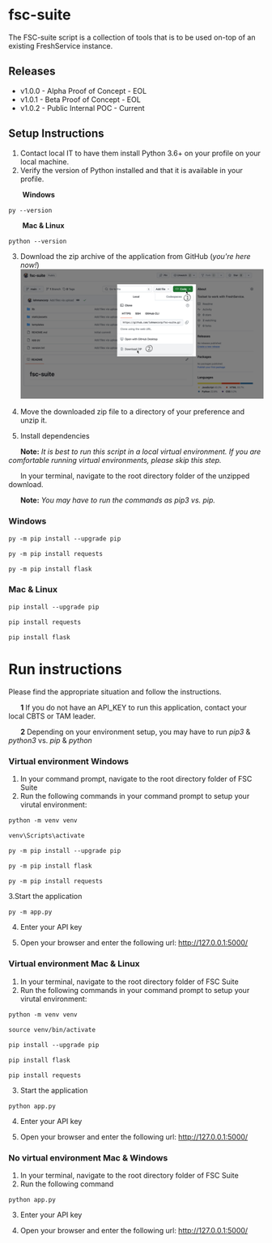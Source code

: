 # fsc-suite
The FSC-suite script is a collection of tools that is to be used on-top of an existing FreshService instance.

## Releases
 - v1.0.0 - Alpha Proof of Concept - EOL
 - v1.0.1 - Beta Proof of Concept - EOL
 - v1.0.2 - Public Internal POC - Current

## Setup Instructions
1. Contact local IT to have them install Python 3.6+ on your profile on your local machine.
2. Verify the version of Python installed and that it is available in your profile.

&nbsp;&nbsp;&nbsp;&nbsp;&nbsp;&nbsp; **Windows**
```
py --version
```

&nbsp;&nbsp;&nbsp;&nbsp;&nbsp;&nbsp; **Mac & Linux**
```
python --version
```
   
3. Download the zip archive of the application from GitHub (_you're here now!_)
![Screenshot of a comment on a GitHub issue showing an image, added in the Markdown, of an Octocat smiling and raising a tentacle.](static/assets/images/download_instructions.jpg)

4. Move the downloaded zip file to a directory of your preference and unzip it.
   
5. Install dependencies
   
&nbsp;&nbsp;&nbsp;&nbsp;&nbsp;&nbsp;**Note:** _It is best to run this script in a local virtual environment.  If you are comfortable running virtual environments, please skip this step._

&nbsp;&nbsp;&nbsp;&nbsp;&nbsp;&nbsp;In your terminal, navigate to the root directory folder of the unzipped download.

&nbsp;&nbsp;&nbsp;&nbsp;&nbsp;&nbsp;**Note:** _You may have to run the commands as pip3 vs. pip._

### Windows
```
py -m pip install --upgrade pip
```
```
py -m pip install requests
```
```
py -m pip install flask
```

### Mac & Linux
```
pip install --upgrade pip
```
```
pip install requests
```
```
pip install flask
```

# Run instructions 
Please find the appropriate situation and follow the instructions.

&nbsp;&nbsp;&nbsp;&nbsp;&nbsp;&nbsp;**1** If you do not have an API_KEY to run this application, contact your local CBTS or TAM leader.

&nbsp;&nbsp;&nbsp;&nbsp;&nbsp;&nbsp;**2** Depending on your environment setup, you may have to run _pip3_ & _python3_ vs. _pip_ & _python_



### Virtual environment Windows
1. In your command prompt, navigate to the root directory folder of FSC Suite
2. Run the following commands in your command prompt to setup your virutal environment:

```
python -m venv venv
```
```
venv\Scripts\activate
```
```
py -m pip install --upgrade pip
```
```
py -m pip install flask
```
```
py -m pip install requests
```

3.Start the application
```
py -m app.py
```
4. Enter your API key

5. Open your browser and enter the following url: http://127.0.0.1:5000/



### Virtual environment Mac & Linux
1. In your terminal, navigate to the root directory folder of FSC Suite
2. Run the following commands in your command prompt to setup your virutal environment:
```
python -m venv venv
```
```
source venv/bin/activate
```
```
pip install --upgrade pip
```
```
pip install flask
```
```
pip install requests
```
3. Start the application
```
python app.py
```
4. Enter your API key

5. Open your browser and enter the following url: http://127.0.0.1:5000/



### No virtual environment Mac & Windows
1. In your terminal, navigate to the root directory folder of FSC Suite
2. Run the following command
```
python app.py
```
3. Enter your API key
   
4. Open your browser and enter the following url: http://127.0.0.1:5000/
